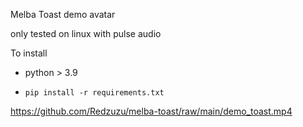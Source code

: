 Melba Toast demo avatar

only tested on linux with pulse audio


 To install

- python > 3.9

- ```pip install -r requirements.txt```


https://github.com/Redzuzu/melba-toast/raw/main/demo_toast.mp4
